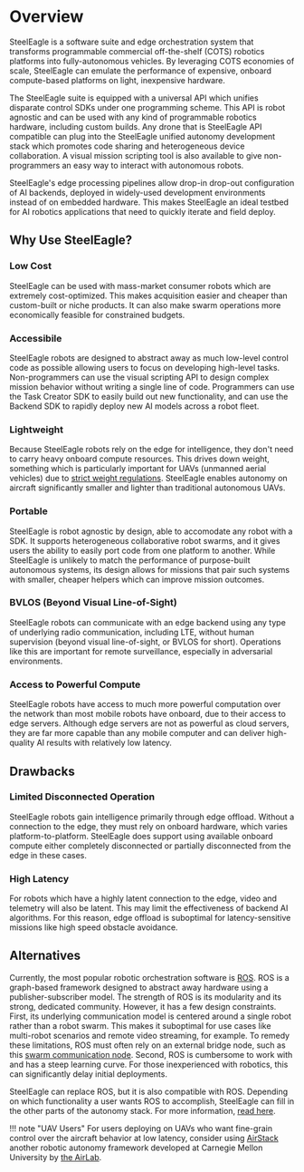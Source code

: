 # Overview
SteelEagle is a software suite and edge orchestration system that transforms programmable commercial off-the-shelf (COTS) robotics platforms into fully-autonomous vehicles. By leveraging COTS economies of scale, SteelEagle can emulate the performance of expensive, onboard compute-based platforms on light, inexpensive hardware. 

The SteelEagle suite is equipped with a universal API which unifies disparate control SDKs under one programming scheme. This API is robot agnostic and can be used with any kind of programmable robotics hardware, including custom builds. Any drone that is SteelEagle API compatible can plug into the SteelEagle unified autonomy development stack which promotes code sharing and heterogeneous device collaboration. A visual mission scripting tool is also available to give non-programmers an easy way to interact with autonomous robots.

SteelEagle's edge processing pipelines allow drop-in drop-out configuration of AI backends, deployed in widely-used development environments instead of on embedded hardware. This makes SteelEagle an ideal testbed for AI robotics applications that need to quickly iterate and field deploy.

## Why Use SteelEagle?

### Low Cost
SteelEagle can be used with mass-market consumer robots which are extremely cost-optimized. This makes acquisition easier and cheaper than custom-built or niche products. It can also make swarm operations more economically feasible for constrained budgets.

### Accessibile
SteelEagle robots are designed to abstract away as much low-level control code as possible allowing users to focus on developing high-level tasks. Non-programmers can use the visual scripting API to design complex mission behavior without writing a single line of code. Programmers can use the Task Creator SDK to easily build out new functionality, and can use the Backend SDK to rapidly deploy new AI models across a robot fleet.

### Lightweight
Because SteelEagle robots rely on the edge for intelligence, they don't need to carry heavy onboard compute resources. This drives down weight, something which is particularly important for UAVs (unmanned aerial vehicles) due to [strict weight regulations](https://www.faa.gov/uas/commercial_operators/operations_over_people). SteelEagle enables autonomy on aircraft significantly smaller and lighter than traditional autonomous UAVs.

### Portable
SteelEagle is robot agnostic by design, able to accomodate any robot with a SDK. It supports heterogeneous collaborative robot swarms, and it gives users the ability to easily port code from one platform to another. While SteelEagle is unlikely to match the performance of purpose-built autonomous systems, its design allows for missions that pair such systems with smaller, cheaper helpers which can improve mission outcomes.

### BVLOS (Beyond Visual Line-of-Sight)
SteelEagle robots can communicate with an edge backend using any type of underlying radio communication, including LTE, without human supervision (beyond visual line-of-sight, or BVLOS for short). Operations like this are important for remote surveillance, especially in adversarial environments.

### Access to Powerful Compute
SteelEagle robots have access to much more powerful computation over the network than most mobile robots have onboard, due to their access to edge servers. Although edge servers are not as powerful as cloud servers, they are far more capable than any mobile computer and can deliver high-quality AI results with relatively low latency. 

## Drawbacks

### Limited Disconnected Operation
SteelEagle robots gain intelligence primarily through edge offload. Without a connection to the edge, they must rely on onboard hardware, which varies platform-to-platform. SteelEagle does support using available onboard compute either completely disconnected or partially disconnected from the edge in these cases.

### High Latency
For robots which have a highly latent connection to the edge, video and telemetry will also be latent. This may limit the effectiveness of backend AI algorithms. For this reason, edge offload is suboptimal for  latency-sensitive missions like high speed obstacle avoidance.

## Alternatives
Currently, the most popular robotic orchestration software is [ROS](https://www.ros.org/). ROS is a graph-based framework designed to abstract away hardware using a publisher-subscriber model. The strength of ROS is its modularity and its strong, dedicated community. However, it has a few design constraints. First, its underlying communication model is centered around a single robot rather than a robot swarm. This makes it suboptimal for use cases like multi-robot scenarios and remote video streaming, for example. To remedy these limitations, ROS must often rely on an external bridge node, such as this [swarm communication node](https://wiki.ros.org/swarm_ros_bridge). Second, ROS is cumbersome to work with and has a steep learning curve. For those inexperienced with robotics, this can significantly delay initial deployments.

SteelEagle can replace ROS, but it is also compatible with ROS. Depending on which functionality a user wants ROS to accomplish, SteelEagle can fill in the other parts of the autonomy stack. For more information, [read here]().

!!! note "UAV Users"
For users deploying on UAVs who want fine-grain control over the aircraft behavior at low latency, consider using [AirStack](https://docs.theairlab.org/main/docs/) another robotic autonomy framework developed at Carnegie Mellon University by [the AirLab](https://theairlab.org/).
